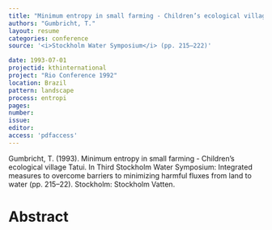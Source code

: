 ```yaml
---
title: "Minimum entropy in small farming - Children’s ecological village Tatui."
authors: "Gumbricht, T."
layout: resume
categories: conference
source: '<i>Stockholm Water Symposium</i> (pp. 215–222)'

date: 1993-07-01
projectid: kthinternational
project: "Rio Conference 1992"
location: Brazil
pattern: landscape
process: entropi
pages:
number:
issue:
editor:
access: 'pdfaccess'
---
```


Gumbricht, T. (1993). Minimum entropy in small farming - Children’s ecological village Tatui. In Third Stockholm Water Symposium: Integrated measures to overcome barriers to minimizing harmful fluxes from land to water (pp. 215–22). Stockholm: Stockholm Vatten.

<h1 class='foot-description'>Abstract</h1>
